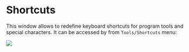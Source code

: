 # Shortcuts

This window allows to redefine keyboard shortcuts for program tools and special characters. It can be accessed by from `Tools/Shortcuts` menu:

![](/-assets/shortcuts.png)

